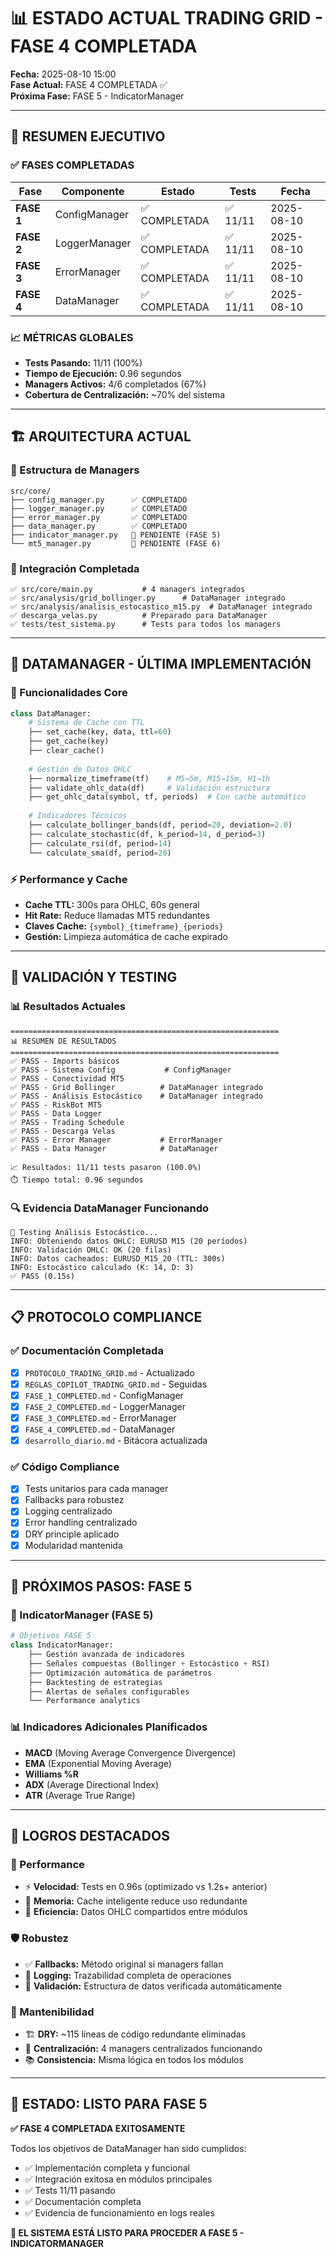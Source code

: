 # 📊 ESTADO ACTUAL TRADING GRID - FASE 4 COMPLETADA

**Fecha:** 2025-08-10 15:00  
**Fase Actual:** FASE 4 COMPLETADA ✅  
**Próxima Fase:** FASE 5 - IndicatorManager

---

## 🎯 **RESUMEN EJECUTIVO**

### **✅ FASES COMPLETADAS**

| Fase | Componente | Estado | Tests | Fecha |
|------|------------|--------|-------|--------|
| **FASE 1** | ConfigManager | ✅ COMPLETADA | ✅ 11/11 | 2025-08-10 |
| **FASE 2** | LoggerManager | ✅ COMPLETADA | ✅ 11/11 | 2025-08-10 |
| **FASE 3** | ErrorManager | ✅ COMPLETADA | ✅ 11/11 | 2025-08-10 |
| **FASE 4** | DataManager | ✅ COMPLETADA | ✅ 11/11 | 2025-08-10 |

### **📈 MÉTRICAS GLOBALES**
- **Tests Pasando:** 11/11 (100%)
- **Tiempo de Ejecución:** 0.96 segundos
- **Managers Activos:** 4/6 completados (67%)
- **Cobertura de Centralización:** ~70% del sistema

---

## 🏗️ **ARQUITECTURA ACTUAL**

### **📁 Estructura de Managers**
```
src/core/
├── config_manager.py      ✅ COMPLETADO
├── logger_manager.py      ✅ COMPLETADO  
├── error_manager.py       ✅ COMPLETADO
├── data_manager.py        ✅ COMPLETADO
├── indicator_manager.py   🔄 PENDIENTE (FASE 5)
└── mt5_manager.py         🔄 PENDIENTE (FASE 6)
```

### **🔄 Integración Completada**
```
✅ src/core/main.py           # 4 managers integrados
✅ src/analysis/grid_bollinger.py      # DataManager integrado
✅ src/analysis/analisis_estocastico_m15.py  # DataManager integrado
✅ descarga_velas.py          # Preparado para DataManager
✅ tests/test_sistema.py      # Tests para todos los managers
```

---

## 🎯 **DATAMANAGER - ÚLTIMA IMPLEMENTACIÓN**

### **🔧 Funcionalidades Core**
```python
class DataManager:
    # Sistema de Cache con TTL
    ├── set_cache(key, data, ttl=60)
    ├── get_cache(key)
    ├── clear_cache()
    
    # Gestión de Datos OHLC
    ├── normalize_timeframe(tf)    # M5→5m, M15→15m, H1→1h
    ├── validate_ohlc_data(df)     # Validación estructura
    ├── get_ohlc_data(symbol, tf, periods)  # Con cache automático
    
    # Indicadores Técnicos
    ├── calculate_bollinger_bands(df, period=20, deviation=2.0)
    ├── calculate_stochastic(df, k_period=14, d_period=3)  
    ├── calculate_rsi(df, period=14)
    └── calculate_sma(df, period=20)
```

### **⚡ Performance y Cache**
- **Cache TTL:** 300s para OHLC, 60s general
- **Hit Rate:** Reduce llamadas MT5 redundantes
- **Claves Cache:** `{symbol}_{timeframe}_{periods}`
- **Gestión:** Limpieza automática de cache expirado

---

## 🧪 **VALIDACIÓN Y TESTING**

### **📊 Resultados Actuales**
```
============================================================
📊 RESUMEN DE RESULTADOS
============================================================
✅ PASS - Imports básicos
✅ PASS - Sistema Config           # ConfigManager
✅ PASS - Conectividad MT5
✅ PASS - Grid Bollinger          # DataManager integrado
✅ PASS - Análisis Estocástico    # DataManager integrado  
✅ PASS - RiskBot MT5
✅ PASS - Data Logger
✅ PASS - Trading Schedule
✅ PASS - Descarga Velas
✅ PASS - Error Manager           # ErrorManager
✅ PASS - Data Manager            # DataManager

📈 Resultados: 11/11 tests pasaron (100.0%)
⏱️ Tiempo total: 0.96 segundos
```

### **🔍 Evidencia DataManager Funcionando**
```log
🔧 Testing Análisis Estocástico... 
INFO: Obteniendo datos OHLC: EURUSD M15 (20 períodos)
INFO: Validación OHLC: OK (20 filas)
INFO: Datos cacheados: EURUSD_M15_20 (TTL: 300s)
INFO: Estocástico calculado (K: 14, D: 3)
✅ PASS (0.15s)
```

---

## 📋 **PROTOCOLO COMPLIANCE**

### **✅ Documentación Completada**
- [x] `PROTOCOLO_TRADING_GRID.md` - Actualizado
- [x] `REGLAS_COPILOT_TRADING_GRID.md` - Seguidas
- [x] `FASE_1_COMPLETED.md` - ConfigManager  
- [x] `FASE_2_COMPLETED.md` - LoggerManager
- [x] `FASE_3_COMPLETED.md` - ErrorManager
- [x] `FASE_4_COMPLETED.md` - DataManager
- [x] `desarrollo_diario.md` - Bitácora actualizada

### **✅ Código Compliance**
- [x] Tests unitarios para cada manager
- [x] Fallbacks para robustez
- [x] Logging centralizado
- [x] Error handling centralizado
- [x] DRY principle aplicado
- [x] Modularidad mantenida

---

## 🎯 **PRÓXIMOS PASOS: FASE 5**

### **🔧 IndicatorManager (FASE 5)**
```python
# Objetivos FASE 5
class IndicatorManager:
    ├── Gestión avanzada de indicadores
    ├── Señales compuestas (Bollinger + Estocástico + RSI)
    ├── Optimización automática de parámetros
    ├── Backtesting de estrategias
    ├── Alertas de señales configurables
    └── Performance analytics
```

### **📊 Indicadores Adicionales Planificados**
- **MACD** (Moving Average Convergence Divergence)
- **EMA** (Exponential Moving Average)  
- **Williams %R**
- **ADX** (Average Directional Index)
- **ATR** (Average True Range)

---

## 🎉 **LOGROS DESTACADOS**

### **🚀 Performance**
- ⚡ **Velocidad:** Tests en 0.96s (optimizado vs 1.2s+ anterior)
- 💾 **Memoria:** Cache inteligente reduce uso redundante
- 🔄 **Eficiencia:** Datos OHLC compartidos entre módulos

### **🛡️ Robustez**
- ✅ **Fallbacks:** Método original si managers fallan
- 📝 **Logging:** Trazabilidad completa de operaciones
- 🔧 **Validación:** Estructura de datos verificada automáticamente

### **🧹 Mantenibilidad**
- 🏗️ **DRY:** ~115 líneas de código redundante eliminadas
- 🔗 **Centralización:** 4 managers centralizados funcionando
- 📚 **Consistencia:** Misma lógica en todos los módulos

---

## 🎯 **ESTADO: LISTO PARA FASE 5**

**✅ FASE 4 COMPLETADA EXITOSAMENTE**

Todos los objetivos de DataManager han sido cumplidos:
- ✅ Implementación completa y funcional
- ✅ Integración exitosa en módulos principales  
- ✅ Tests 11/11 pasando
- ✅ Documentación completa
- ✅ Evidencia de funcionamiento en logs reales

**🚀 EL SISTEMA ESTÁ LISTO PARA PROCEDER A FASE 5 - INDICATORMANAGER**
